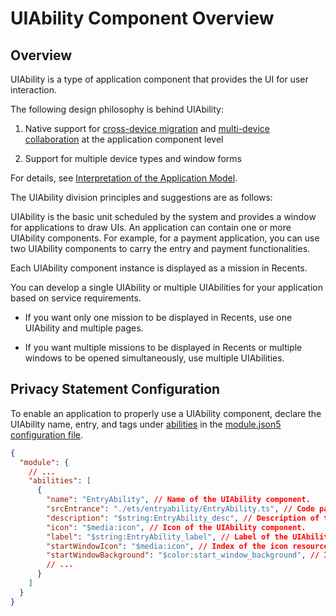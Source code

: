 # UIAbility Component Overview


## Overview

UIAbility is a type of application component that provides the UI for user interaction.

The following design philosophy is behind UIAbility:

1. Native support for [cross-device migration](hop-cross-device-migration.md) and [multi-device collaboration](hop-multi-device-collaboration.md) at the application component level

2. Support for multiple device types and window forms

For details, see [Interpretation of the Application Model](application-model-description.md).

The UIAbility division principles and suggestions are as follows:

UIAbility is the basic unit scheduled by the system and provides a window for applications to draw UIs. An application can contain one or more UIAbility components. For example, for a payment application, you can use two UIAbility components to carry the entry and payment functionalities.

Each UIAbility component instance is displayed as a mission in Recents.

You can develop a single UIAbility or multiple UIAbilities for your application based on service requirements.

- If you want only one mission to be displayed in Recents, use one UIAbility and multiple pages.

- If you want multiple missions to be displayed in Recents or multiple windows to be opened simultaneously, use multiple UIAbilities.

## Privacy Statement Configuration

To enable an application to properly use a UIAbility component, declare the UIAbility name, entry, and tags under [abilities](../quick-start/module-configuration-file.md#abilities) in the [module.json5 configuration file](../quick-start/module-configuration-file.md).


```json
{
  "module": {
    // ...
    "abilities": [
      {
        "name": "EntryAbility", // Name of the UIAbility component.
        "srcEntrance": "./ets/entryability/EntryAbility.ts", // Code path of the UIAbility component.
        "description": "$string:EntryAbility_desc", // Description of the UIAbility component.
        "icon": "$media:icon", // Icon of the UIAbility component.
        "label": "$string:EntryAbility_label", // Label of the UIAbility component.
        "startWindowIcon": "$media:icon", // Index of the icon resource file.
        "startWindowBackground": "$color:start_window_background", // Index of the background color resource file.
        // ...
      }
    ]
  }
}
```
